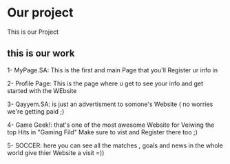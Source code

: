 # Our project
This is our Project 

## this is our work

1- MyPage.SA: This is the first and main Page that you'll Register ur info in

2- Profile Page: This is the page where u get to see your info and get started with the WEbsite

3- Qayyem.SA: is just an advertisment to somone's Website ( no worries we're getting paid ;)

4- Game Geek!: that's one of the most awesome Website for Veiwing the top Hits in "Gaming Fild" Make sure to vist and Register there too ;)

5- SOCCER: here you can see all the matches , goals and news in the whole world give thier Website a visit =))